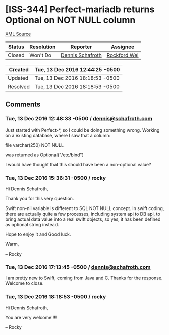 # [ISS-344] Perfect-mariadb returns Optional on NOT NULL column

[XML Source](./xml/ISS-344.xml)
<p></p>





Status|Resolution|Reporter|Assignee
------|----------|--------|--------
Closed|Won't Do|[Dennis Schafroth](dennis@schafroth.com)|[Rockford Wei]($rocky)





Created|Tue, 13 Dec 2016 12:44:25 -0500
-------|--------------
Updated|Tue, 13 Dec 2016 18:18:53 -0500
Resolved|Tue, 13 Dec 2016 18:18:53 -0500


## Comments




### Tue, 13 Dec 2016 12:48:33 -0500 / dennis@schafroth.com 

<p><p>Just started with Perfect-*,  so I could be doing something wrong. Working on a existing database, where I saw that a column:</p>

<p>file varchar(250) NOT NULL </p>

<p>was returned as Optional("/etc/bind")</p>

<p>I would have thought that this should have been a non-optional value? </p></p>


### Tue, 13 Dec 2016 15:36:31 -0500 / rocky 

<p><p>Hi Dennis Schafroth,</p>

<p>Thank you for this very question.</p>

<p>Swift non-nil variable is different to SQL NOT NULL concept. In swift coding, there are actually quite a few processes, including system api to DB api, to bring actual data value into a real swift objects, so yes, it has been defined as optional string instead.</p>

<p>Hope to enjoy it and Good luck.</p>

<p>Warm,</p>

<p>– Rocky</p></p>


### Tue, 13 Dec 2016 17:13:45 -0500 / dennis@schafroth.com 

<p><p>I am pretty new to Swift, coming from Java and C. Thanks for the response. Welcome to close.</p></p>


### Tue, 13 Dec 2016 18:18:53 -0500 / rocky 

<p><p>Hi Dennis Schafroth,</p>

<p>You are very welcome!!!!</p>

<p>– Rocky</p></p>


